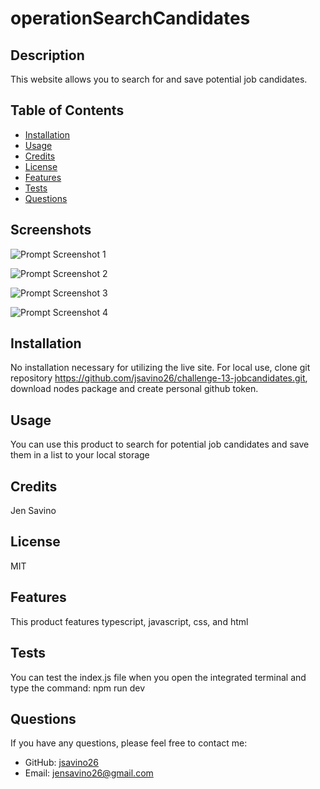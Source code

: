 # operationSearchCandidates
  
  
  ## Description
  This website allows you to search for and save potential job candidates. 
  
  ## Table of Contents
  - [Installation](#installation)
  - [Usage](#usage)
  - [Credits](#credits)
  - [License](#license)
  - [Features](#features)
  - [Tests](#tests)
  - [Questions](#questions)

## Screenshots
![Prompt Screenshot 1](utils/nmpScreenshot.jpg)

![Prompt Screenshot 2](utils/openTerminal.jpg)

![Prompt Screenshot 3](utils/nodeCommand.jpg)

![Prompt Screenshot 4](utils/promptAppears.jpg)
  
  ## Installation
  No installation necessary for utilizing the live site. For local use, clone git repository https://github.com/jsavino26/challenge-13-jobcandidates.git, download nodes package and create personal github token. 
  
  ## Usage
  You can use this product to search for potential job candidates and save them in a list to your local storage 
  
  ## Credits
  Jen Savino
  
  ## License
  MIT
  
  ## Features
  This product features typescript, javascript, css, and html
  
  ## Tests
  You can test the index.js file when you open the integrated terminal and type the command: npm run dev
  
  ## Questions
  If you have any questions, please feel free to contact me:
  
  - GitHub: [jsavino26](https://github.com/jsavino26)
  - Email: jensavino26@gmail.com
